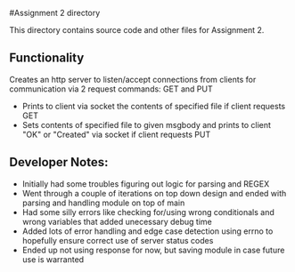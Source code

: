 #Assignment 2 directory

This directory contains source code and other files for Assignment 2.

## Functionality
Creates an http server to listen/accept connections from clients for communication via 2 request commands: GET and PUT
- Prints to client via socket the contents of specified file if client requests GET
- Sets contents of specified file to given msgbody and prints to client "OK" or "Created" via socket if client requests PUT

## Developer Notes:
- Initially had some troubles figuring out logic for parsing and REGEX
- Went through a couple of iterations on top down design and ended with parsing and handling module on top of main
- Had some silly errors like checking for/using wrong conditionals and wrong variables that added unecessary debug time
- Added lots of error handling and edge case detection using errno to hopefully ensure correct use of server status codes
- Ended up not using response for now, but saving module in case future use is warranted
